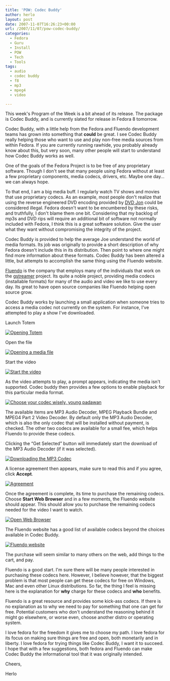 ```yaml
---
title: 'POW: Codec Buddy'
author: herlo
layout: post
date: 2007-11-07T16:26:23+00:00
url: /2007/11/07/pow-codec-buddy/
categories:
  - Fedora
  - Guru
  - Install
  - POW
  - Tech
  - Tools
tags:
  - audio
  - codec buddy
  - f8
  - mp3
  - mpeg4
  - video

---
```

This week's Program of the Week is a bit ahead of its release. The package is Codec Buddy, and is currently slated for release in Fedora 8 tomorrow.

Codec Buddy, with a little help from the Fedora and Fluendo development teams has grown into something that **could** be great. I see Codec Buddy really helping those who want to use and play non-free media sources from within Fedora. If you are currently running rawhide, you probably already know about this, but very soon, many other people will start to understand how Codec Buddy works as well.

One of the goals of the Fedora Project is to be free of any proprietary software. Though I don't see that many people using Fedora without at least a few proprietary components, media codecs, drivers, etc. Maybe one day&#8230;we can always hope.

To that end, I am a big media buff. I regularly watch TV shows and movies that use proprietary codecs. As an example, most people don't realize that using the reverse engineered DVD encoding provided by <a href="http://en.wikipedia.org/wiki/Jon_Johansen" target="_blank">DVD Jon</a> could be considered illegal. Fedora doesn't want to be encumbered by these risks, and truthfully, I don't blame them one bit. Considering that my backlog of mp3s and DVD rips will require an additional bit of software not normally included with Fedora, I think this is a great software solution. Give the user what they want without compromising the integrity of the project.

Codec Buddy is provided to help the average Joe understand the world of media formats. Its job was originally to provide a short description of why Fedora doesn't include this in its distribution. Then point to where one might find more information about these formats. Codec Buddy has been altered a little, but attempts to accomplish the same thing using the Fluendo website.

<a href="http://www.fluendo.com/press/releases/PR-2007-01.html" target="_blank">Fluendo</a> is the company that employs many of the individuals that work on the <a href="http://gstreamer.freedesktop.org/" target="_blank">gstreamer</a> project. Its quite a noble project, providing media codecs (installable formats) for many of the audio and video we like to use every day. Its great to have open source companies like Fluendo helping open source grow.

Codec Buddy works by launching a small application when someone tries to access a media codec not currently on the system. For instance, I've attempted to play a show I've downloaded.

<p align="left">
  Launch Totem
</p>

<p align="left">
  <a href="{{<siteurl>}}uploads/2007/10/codec-buddy-1.png" title="Opening Totem"><img src="{{<siteurl>}}uploads/2007/10/codec-buddy-1.thumbnail.png" alt="Opening Totem" /></a>
</p>

Open the file

<p align="left">
  <a href="{{<siteurl>}}uploads/2007/10/codec-buddy-3.png" title="Opening a media file"><img src="{{<siteurl>}}uploads/2007/10/codec-buddy-3.thumbnail.png" alt="Opening a media file" /></a>
</p>

Start the video

[![Start the video][1]][2]

As the video attempts to play, a prompt appears, indicating the media isn't supported. Codec buddy then provides a few options to enable playback for this particular media format.

[![Choose your codec wisely, young padawan][3]][4]

The available items are MP3 Audio Decoder, MPEG Playback Bundle and MPEG4 Part 2 Video Decoder. By default only the MP3 Audio Decoder, which is also the only codec that will be installed without payment, is checked. The other two codecs are available for a small fee, which helps Fluendo to provide these codecs.

Clicking the &#8220;Get Selected&#8221; button will immediately start the download of the MP3 Audio Decoder (if it was selected).

[![Downloading the MP3 Codec][5]][6]

A license agreement then appears, make sure to read this and if you agree, click **Accept**.

[![Agreement][7]][8]

Once the agreement is complete, its time to purchase the remaining codecs. Choose **Start Web Browser** and in a few moments, the Fluendo website should appear. This should allow you to purchase the remaining codecs needed for the video I want to watch.

[![Open Web Browser][9]][10]

The Fluendo website has a good list of available codecs beyond the choices available in Codec Buddy.

[![Fluendo website][11]][12]

The purchase will seem similar to many others on the web, add things to the cart, and pay.

Fluendo is a good start. I'm sure there will be many people interested in purchasing these codecs here. However, I believe however, that the biggest problem is that most people can get these codecs for free on Windows, Mac and even other Linux distributions. So far, the thing I feel is missing here is the explanation for **why** charge for these codecs and **who** benefits.

Fluendo is a great resource and provides some kick-ass codecs. If there is no explanation as to why we need to pay for something that one can get for free. Potential customers who don't understand the reasoning behind it might go elsewhere, or worse even, choose another distro or operating system.

I love fedora for the freedom it gives me to choose my path. I love fedora for its focus on making sure things are free and open, both monetarily and in liberty. I love fedora for trying things like Codec Buddy, I want it to succeed. I hope that with a few suggestions, both fedora and Fluendo can make Codec Buddy the informational tool that it was originally intended.

Cheers,

Herlo

 [1]: {{<siteurl>}}uploads/2007/10/codec-buddy-2.thumbnail.png
 [2]: {{<siteurl>}}uploads/2007/10/codec-buddy-2.png "Start the video"
 [3]: {{<siteurl>}}uploads/2007/10/codec-buddy-6.thumbnail.png
 [4]: {{<siteurl>}}uploads/2007/10/codec-buddy-6.png "Choose your codec wisely, young padawan"
 [5]: {{<siteurl>}}uploads/2007/10/codec-buddy-7.thumbnail.png
 [6]: {{<siteurl>}}uploads/2007/10/codec-buddy-7.png "Downloading the MP3 Codec"
 [7]: {{<siteurl>}}uploads/2007/10/codec-buddy-8.thumbnail.png
 [8]: {{<siteurl>}}uploads/2007/10/codec-buddy-8.png "Agreement"
 [9]: {{<siteurl>}}uploads/2007/10/codec-buddy-9.thumbnail.png
 [10]: {{<siteurl>}}uploads/2007/10/codec-buddy-9.png "Open Web Browser"
 [11]: {{<siteurl>}}uploads/2007/10/codec-buddy-10.thumbnail.png
 [12]: {{<siteurl>}}uploads/2007/10/codec-buddy-10.png "Fluendo website"